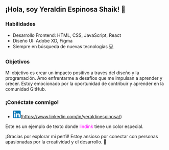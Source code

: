 ## ¡Hola, soy Yeraldin Espinosa Shaik! 👋

### Habilidades
- Desarrollo Frontend: HTML, CSS, JavaScript, React
- Diseño UI: Adobe XD, Figma
- Siempre en búsqueda de nuevas tecnologías 💻



### Objetivos
Mi objetivo es crear un impacto positivo a través del diseño y la programación. Amo enfrentarme a desafíos que me impulsan a aprender y crecer. Estoy emocionado por la oportunidad de contribuir y aprender en la comunidad GitHub.

### ¡Conéctate conmigo!
- ![alt text](/linkedin%20(1).png)(https://www.linkedin.com/in/yeraldinespinosa/)
<p>Este es un ejemplo de texto donde <span style="color: #ff00ff;">lindink</span> tiene un color especial.</p>

¡Gracias por explorar mi perfil! Estoy ansioso por conectar con personas apasionadas por la creatividad y el desarrollo. 🌟
